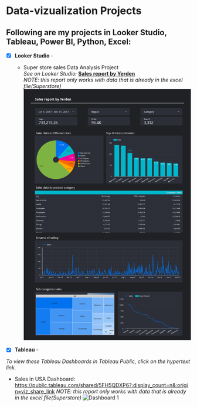# Data-vizualization Projects
## Following are my projects in Looker Studio, Tableau, Power BI, Python, Excel: <br />


- [x] **Looker Studio** - 
  - Super store sales Data Analysis Project<br />
*See on Looker Studio:* **[Sales report by Yerden](https://lookerstudio.google.com/s/hAeaBv3oqP4)**  <br />
*NOTE: this report only works with data that is already in the excel file(Superstore)*
![Sales report](Yerden_sales_report.png)



- [x] **Tableau** - 

*To view these Tableau Dashboards in Tableau Public, click on the hypertext link.*
- Sales in USA Dashboard: https://public.tableau.com/shared/5FH5QDXP6?:display_count=n&:origin=viz_share_link
*NOTE: this report only works with data that is already in the excel file(Superstore)*
![Dashboard 1](https://github.com/Yerdenn/data-vizualization/assets/134577345/8900dc3c-8655-4011-8731-246f23928d8f)
